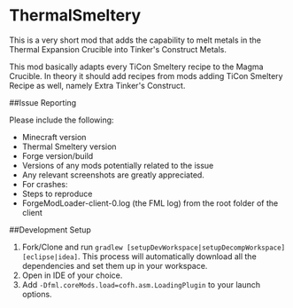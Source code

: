 # ThermalSmeltery
This is a very short mod that adds the capability to melt metals in the Thermal Expansion Crucible into Tinker's Construct Metals.

This mod basically adapts every TiCon Smeltery recipe to the Magma Crucible. In theory it should add recipes from mods adding TiCon Smeltery Recipe as well, namely Extra Tinker's Construct.

##Issue Reporting

Please include the following:

* Minecraft version
* Thermal Smeltery version
* Forge version/build
* Versions of any mods potentially related to the issue
* Any relevant screenshots are greatly appreciated.
* For crashes:
 * Steps to reproduce
 * ForgeModLoader-client-0.log (the FML log) from the root folder of the client 

##Development Setup

1. Fork/Clone and run `gradlew [setupDevWorkspace|setupDecompWorkspace] [eclipse|idea]`. This process will automatically download all the dependencies and set them up in your workspace.
2. Open in IDE of your choice.
3. Add `-Dfml.coreMods.load=cofh.asm.LoadingPlugin` to your launch options.
